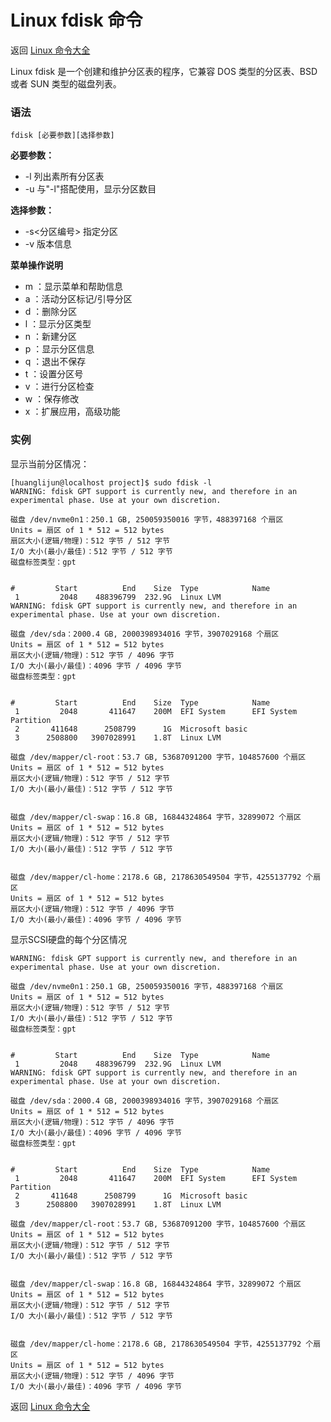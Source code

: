 # Linux fdisk 命令

返回 [Linux 命令大全](https://ahuang007.github.com/Linux-Command)

Linux fdisk 是一个创建和维护分区表的程序，它兼容 DOS 类型的分区表、BSD 或者 SUN 类型的磁盘列表。

### 语法

```
fdisk [必要参数][选择参数]
```

**必要参数：**

- -l 列出素所有分区表
- -u 与"-l"搭配使用，显示分区数目

**选择参数：**

- -s<分区编号> 指定分区
- -v 版本信息

**菜单操作说明**



- m ：显示菜单和帮助信息
- a ：活动分区标记/引导分区
- d ：删除分区
- l ：显示分区类型
- n ：新建分区
- p ：显示分区信息
- q ：退出不保存
- t ：设置分区号
- v ：进行分区检查
- w ：保存修改
- x ：扩展应用，高级功能

### 实例

显示当前分区情况：

```
[huanglijun@localhost project]$ sudo fdisk -l
WARNING: fdisk GPT support is currently new, and therefore in an experimental phase. Use at your own discretion.

磁盘 /dev/nvme0n1：250.1 GB, 250059350016 字节，488397168 个扇区
Units = 扇区 of 1 * 512 = 512 bytes
扇区大小(逻辑/物理)：512 字节 / 512 字节
I/O 大小(最小/最佳)：512 字节 / 512 字节
磁盘标签类型：gpt


#         Start          End    Size  Type            Name
 1         2048    488396799  232.9G  Linux LVM       
WARNING: fdisk GPT support is currently new, and therefore in an experimental phase. Use at your own discretion.

磁盘 /dev/sda：2000.4 GB, 2000398934016 字节，3907029168 个扇区
Units = 扇区 of 1 * 512 = 512 bytes
扇区大小(逻辑/物理)：512 字节 / 4096 字节
I/O 大小(最小/最佳)：4096 字节 / 4096 字节
磁盘标签类型：gpt


#         Start          End    Size  Type            Name
 1         2048       411647    200M  EFI System      EFI System Partition
 2       411648      2508799      1G  Microsoft basic 
 3      2508800   3907028991    1.8T  Linux LVM       

磁盘 /dev/mapper/cl-root：53.7 GB, 53687091200 字节，104857600 个扇区
Units = 扇区 of 1 * 512 = 512 bytes
扇区大小(逻辑/物理)：512 字节 / 512 字节
I/O 大小(最小/最佳)：512 字节 / 512 字节


磁盘 /dev/mapper/cl-swap：16.8 GB, 16844324864 字节，32899072 个扇区
Units = 扇区 of 1 * 512 = 512 bytes
扇区大小(逻辑/物理)：512 字节 / 512 字节
I/O 大小(最小/最佳)：512 字节 / 512 字节


磁盘 /dev/mapper/cl-home：2178.6 GB, 2178630549504 字节，4255137792 个扇区
Units = 扇区 of 1 * 512 = 512 bytes
扇区大小(逻辑/物理)：512 字节 / 4096 字节
I/O 大小(最小/最佳)：4096 字节 / 4096 字节

```

显示SCSI硬盘的每个分区情况

```
WARNING: fdisk GPT support is currently new, and therefore in an experimental phase. Use at your own discretion.

磁盘 /dev/nvme0n1：250.1 GB, 250059350016 字节，488397168 个扇区
Units = 扇区 of 1 * 512 = 512 bytes
扇区大小(逻辑/物理)：512 字节 / 512 字节
I/O 大小(最小/最佳)：512 字节 / 512 字节
磁盘标签类型：gpt


#         Start          End    Size  Type            Name
 1         2048    488396799  232.9G  Linux LVM       
WARNING: fdisk GPT support is currently new, and therefore in an experimental phase. Use at your own discretion.

磁盘 /dev/sda：2000.4 GB, 2000398934016 字节，3907029168 个扇区
Units = 扇区 of 1 * 512 = 512 bytes
扇区大小(逻辑/物理)：512 字节 / 4096 字节
I/O 大小(最小/最佳)：4096 字节 / 4096 字节
磁盘标签类型：gpt


#         Start          End    Size  Type            Name
 1         2048       411647    200M  EFI System      EFI System Partition
 2       411648      2508799      1G  Microsoft basic 
 3      2508800   3907028991    1.8T  Linux LVM       

磁盘 /dev/mapper/cl-root：53.7 GB, 53687091200 字节，104857600 个扇区
Units = 扇区 of 1 * 512 = 512 bytes
扇区大小(逻辑/物理)：512 字节 / 512 字节
I/O 大小(最小/最佳)：512 字节 / 512 字节


磁盘 /dev/mapper/cl-swap：16.8 GB, 16844324864 字节，32899072 个扇区
Units = 扇区 of 1 * 512 = 512 bytes
扇区大小(逻辑/物理)：512 字节 / 512 字节
I/O 大小(最小/最佳)：512 字节 / 512 字节


磁盘 /dev/mapper/cl-home：2178.6 GB, 2178630549504 字节，4255137792 个扇区
Units = 扇区 of 1 * 512 = 512 bytes
扇区大小(逻辑/物理)：512 字节 / 4096 字节
I/O 大小(最小/最佳)：4096 字节 / 4096 字节
```

返回 [Linux 命令大全](https://ahuang007.github.com/Linux-Command)